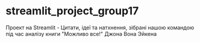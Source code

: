 # streamlit_project_group17
Проект на Streamlit - Цитати, ідеї та натхнення, зібрані нашою командою під час аналізу книги "Можливо все!" Джона Вона Эйкена
